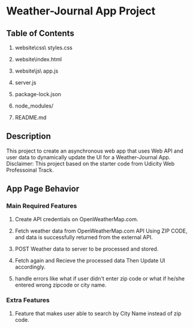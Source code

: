 # Weather-Journal App Project

## Table of Contents
1. website\css\ styles.css  

2. website\index.html

3. website\js\ app.js

4. server.js

5. package-lock.json

6. node_modules/

6. README.md

## Description
This project to create an asynchronous web app that uses Web API and user data to dynamically update the UI for a Weather-Journal App.
Disclaimer:
This project based on the starter code from Udicity Web Professoinal Track.

## App Page Behavior

### Main Required Features
1. Create API credentials on OpenWeatherMap.com.

2. Fetch weather data from OpenWeatherMap.com API Using ZIP CODE, and data is successfully returned from the external API.

3. POST Weather data to server to be processed and stored.

4. Fetch again and Recieve the processed data Then Update UI accordingly.

5. handle errors like what if user didn't enter zip code or what if he/she entered wrong zipcode or city name. 

### Extra Features

1.  Feature that makes user able to search by City Name instead of zip code.


